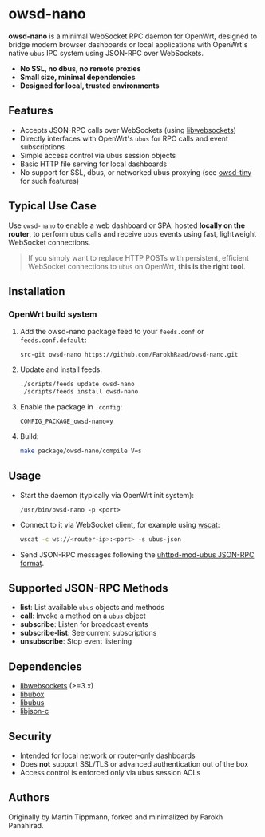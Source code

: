 # owsd-nano

**owsd-nano** is a minimal WebSocket RPC daemon for OpenWrt, designed to bridge modern browser dashboards or local applications with OpenWrt's native `ubus` IPC system using JSON-RPC over WebSockets.

- **No SSL, no dbus, no remote proxies**
- **Small size, minimal dependencies**
- **Designed for local, trusted environments**

## Features

- Accepts JSON-RPC calls over WebSockets (using [libwebsockets](https://libwebsockets.org/))
- Directly interfaces with OpenWrt's `ubus` for RPC calls and event subscriptions
- Simple access control via ubus session objects
- Basic HTTP file serving for local dashboards
- No support for SSL, dbus, or networked ubus proxying (see [owsd-tiny](https://gitlab.bau-ha.us/mt/owsd-tiny) for such features)

## Typical Use Case

Use `owsd-nano` to enable a web dashboard or SPA, hosted **locally on the router**, to perform `ubus` calls and receive `ubus` events using fast, lightweight WebSocket connections.

> If you simply want to replace HTTP POSTs with persistent, efficient WebSocket connections to `ubus` on OpenWrt, **this is the right tool**.

## Installation

### OpenWrt build system

1. Add the owsd-nano package feed to your `feeds.conf` or `feeds.conf.default`:
    ```
    src-git owsd-nano https://github.com/FarokhRaad/owsd-nano.git
    ```

2. Update and install feeds:
    ```sh
    ./scripts/feeds update owsd-nano
    ./scripts/feeds install owsd-nano
    ```

3. Enable the package in `.config`:
    ```
    CONFIG_PACKAGE_owsd-nano=y
    ```

4. Build:
    ```sh
    make package/owsd-nano/compile V=s
    ```

## Usage

- Start the daemon (typically via OpenWrt init system):

    ```
    /usr/bin/owsd-nano -p <port>
    ```

- Connect to it via WebSocket client, for example using [wscat](https://github.com/websockets/wscat):

    ```sh
    wscat -c ws://<router-ip>:<port> -s ubus-json
    ```

- Send JSON-RPC messages following the [uhttpd-mod-ubus JSON-RPC format](https://openwrt.org/docs/techref/ubus#access_to_ubus_over_http).

## Supported JSON-RPC Methods

- **list**: List available `ubus` objects and methods
- **call**: Invoke a method on a `ubus` object
- **subscribe**: Listen for broadcast events
- **subscribe-list**: See current subscriptions
- **unsubscribe**: Stop event listening

## Dependencies

- [libwebsockets](https://libwebsockets.org/) (>=3.x)
- [libubox](https://openwrt.org/docs/techref/libubox)
- [libubus](https://openwrt.org/docs/techref/ubus)
- [libjson-c](https://github.com/json-c/json-c)

## Security

- Intended for local network or router-only dashboards
- Does **not** support SSL/TLS or advanced authentication out of the box
- Access control is enforced only via ubus session ACLs

## Authors

Originally by Martin Tippmann, forked and minimalized by Farokh Panahirad.

